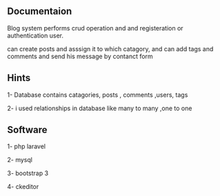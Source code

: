 Documentaion
------------
Blog system performs crud operation and  and registeration or authentication  user.

can create posts and asssign it to which catagory, and can add tags and comments  and send his message by contanct form 




Hints
-----

1- Database contains catagories, posts , comments ,users, tags 

2- i used relationships in database like many to many ,one to one 

Software
--------

1- php laravel 

2- mysql 

3- bootstrap 3

4- ckeditor 








